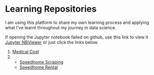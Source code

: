 # Learning Repositories

I am using this platform to share my own learning process and applying what I've learnt throughout my journey in data science. 


If opening the Jupyter notebook failed on github, use this link to view it [Jupyter NBViewer](https://nbviewer.jupyter.org/) or just click the links below.

1. [Medical Cost](https://nbviewer.jupyter.org/github/ahmadhafifihamdan/learning-projects/blob/master/medical_cost/Medical%20Cost.ipynb)
2. * [Speedhome Scraping](https://nbviewer.jupyter.org/github/ahmadhafifihamdan/learning-projects/blob/master/speedhomerental/SpeedHome-Scraping.ipynb)
   * [Speedhome Rental](https://nbviewer.jupyter.org/github/ahmadhafifihamdan/learning-projects/blob/master/speedhomerental/SpeedHome-Rental.ipynb)
